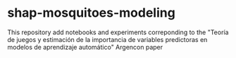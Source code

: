 # shap-mosquitoes-modeling
This repository add notebooks and experiments correponding to the "Teoría de juegos y estimación de la importancia de variables predictoras en modelos de aprendizaje automático" Argencon paper
